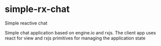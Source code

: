 # simple-rx-chat
Simple reactive chat

Simple chat application based on engine.io and rxjs. The client app uses react for view and rxjs primitives for managing the application state
